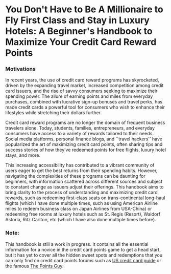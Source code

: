 # You Don't Have to Be A Millionaire to Fly First Class and Stay in Luxury Hotels: A Beginner's Handbook to Maximize Your Credit Card Reward Points

### Motivations
In recent years, the use of credit card reward programs has skyrocketed, driven by the expanding travel market, increased competition among credit card issuers, and the rise of savvy consumers seeking to maximize their spending power. The allure of earning points and miles from everyday purchases, combined with lucrative sign-up bonuses and travel perks, has made credit cards a powerful tool for consumers who wish to enhance their lifestyles while stretching their dollars further.

Credit card reward programs are no longer the domain of frequent business travelers alone. Today, students, families, entrepreneurs, and everyday consumers have access to a variety of rewards tailored to their needs. Social media platforms, personal finance blogs, and ``travel hackers'' have popularized the art of maximizing credit card points, often sharing tips and success stories of how they’ve redeemed points for free flights, luxury hotel stays, and more.

This increasing accessibility has contributed to a vibrant community of users eager to get the best returns from their spending habits. However, navigating the complexities of these programs can be daunting for beginners, with information scattered across different sources and subject to constant change as issuers adjust their offerings. This handbook aims to bring clarity to the process of understanding and maximizing credit card rewards, such as redeeming first-class seats on trans-continental long-haul flights (which I have done multiple times, such as using American Airline miles to redeem business class on Japan Airlines from USA-China) or redeeming free rooms at luxury hotels such as St. Regis (Resort), Waldorf Astoria, Ritz Carlton, etc (which I have also done multiple times before).

### Note:
This handbook is still a work in progress. It contains all the essential information for a novice in the credit card points game to get a head start, but it has yet to cover all the hidden sweet spots and redemptions that you can only find on credit card points forums such as [US credit card guide](https://www.uscreditcardguide.com/en/) or the famous [The Points Guy](https://thepointsguy.com/). 

